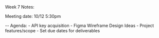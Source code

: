 Week 7 Notes:

Meeting date: 10/12 5:30pm

-- Agenda:
    - API key acquisition
    - Figma Wireframe Design Ideas
    - Project features/scope
    - Set due dates for deliverables

